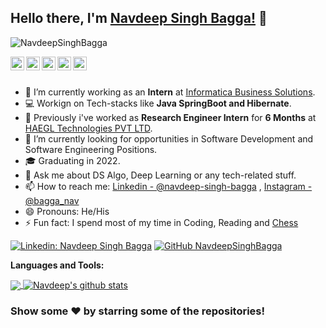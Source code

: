 <!-- ### Hi there 👋 -->

<!--
**NavdeepSinghBagga/NavdeepSinghBagga** is a ✨ _special_ ✨ repository because its `README.md` (this file) appears on your GitHub profile.

Here are some ideas to get you started:

- 🔭 I’m currently working on ...
- 🌱 I’m currently learning ...
- 👯 I’m looking to collaborate on ...
- 🎓 I’m looking for help with ...
- 💬 Ask me about ...
- 📫 How to reach me: ...
- 😄 Pronouns: ...
- ⚡ Fun fact: ...
-->

## Hello there, I'm [Navdeep Singh Bagga!](https://www.linkedin.com/in/navdeep-singh-bagga/) 👋

<p align="left"> <img src="https://komarev.com/ghpvc/?username=NavdeepSinghBagga&label=Views&color=blue&style=plastic" alt="NavdeepSinghBagga" /> </p>

<!-- <a href="https://twitter.com/">
  <img align="left" alt="Navdeep's Twitter" width="22px" src="https://cdn.jsdelivr.net/npm/simple-icons@v3/icons/twitter.svg" />
</a> -->
<a href="https://www.linkedin.com/in/navdeep-singh-bagga/">
  <img align="left" alt="Navdeep's Linkdein" width="22px" src="https://cdn.jsdelivr.net/npm/simple-icons@v3/icons/linkedin.svg" />
</a>
<a href="https://github.com/NavdeepSinghBagga">
  <img align="left" alt="Navdeep's Github" width="22px" src="https://cdn.jsdelivr.net/npm/simple-icons@v3/icons/github.svg" />
</a>
<!-- <a href="https://t.me/">
  <img align="left" alt="Navdeep's Telegram" width="22px" src="https://cdn.jsdelivr.net/npm/simple-icons@v3/icons/telegram.svg" />
</a> -->
<a href="https://instagram.com/bagga_nav/">
  <img align="left" alt="Navdeep's Instagram" width="22px" src="https://cdn.jsdelivr.net/npm/simple-icons@v3/icons/instagram.svg" />
</a>
<a href="https://www.facebook.com/">
  <img align="left" alt="Navdeeps's Facebook" width="22px" src="https://cdn.jsdelivr.net/npm/simple-icons@v3/icons/facebook.svg" />
</a>
<a href="https://www.youtube.com/hai_hi_nhi/">
  <img align="left" alt="Navdeep's Youtube" width="22px" src="https://cdn.jsdelivr.net/npm/simple-icons@v3/icons/youtube.svg" />
</a>

<br/>
<br/>


- 🔭 I’m currently working as an **Intern** at [Informatica Business Solutions](https://www.informatica.com/in/).
- 💻 Workign on Tech-stacks like **Java SpringBoot and Hibernate**.
- 🔭 Previously i've worked as **Research Engineer Intern** for **6 Months** at [HAEGL Technologies PVT LTD](https://haegl.in/).
- 🌱 I’m currently looking for opportunities in Software Development and Software Engineering Positions.
- 🎓 Graduating in 2022.
- 💬 Ask me about DS Algo, Deep Learning or any tech-related stuff.
- 📫 How to reach me: [Linkedin - @navdeep-singh-bagga](https://www.linkedin.com/in/navdeep-singh-bagga/) , [Instagram - @bagga_nav](https://www.instagram.com/bagga_nav/)
- 😄 Pronouns: He/His
- ⚡ Fun fact: I spend most of my time in Coding, Reading and [Chess](https://lichess.org/@/bagga_nav)

<!-- [![Twitter: <username>](https://img.shields.io/twitter/follow/<username>?style=social)](https://twitter.com/) -->
[![Linkedin: Navdeep Singh Bagga](https://img.shields.io/badge/-NavdeepSinghBagga-blue?style=flat-square&logo=Linkedin&logoColor=white&link=https://www.linkedin.com/in/navdeep-singh-bagga/)](https://www.linkedin.com/in/navdeep-singh-bagga/)
[![GitHub NavdeepSinghBagga](https://img.shields.io/github/followers/NavdeepSinghBagga?label=follow&style=social)](https://github.com/NavdeepSinghBagga)
<!-- [![website](https://img.shields.io/badge/PortfolioWebsite-<website_link>-2648ff?style=flat-square&logo=google-chrome)](https://link.com/) -->


**Languages and Tools:**  

<!-- <code><img height="20" src="https://raw.githubusercontent.com/github/explore/80688e429a7d4ef2fca1e82350fe8e3517d3494d/topics/flutter/flutter.png"></code>
<code><img height="20" src="https://raw.githubusercontent.com/github/explore/80688e429a7d4ef2fca1e82350fe8e3517d3494d/topics/dart/dart.png"></code>
<code><img height="20" src="https://raw.githubusercontent.com/github/explore/80688e429a7d4ef2fca1e82350fe8e3517d3494d/topics/android/android.png"></code>
<code><img height="20" src="https://raw.githubusercontent.com/github/explore/80688e429a7d4ef2fca1e82350fe8e3517d3494d/topics/javascript/javascript.png"></code>
<code><img height="20" src="https://raw.githubusercontent.com/github/explore/80688e429a7d4ef2fca1e82350fe8e3517d3494d/topics/vue/vue.png"></code>
<code><img height="20" src="https://raw.githubusercontent.com/github/explore/80688e429a7d4ef2fca1e82350fe8e3517d3494d/topics/nodejs/nodejs.png"></code>     -->

<a href="https://github.com/NavdeepSinghBagga">
  <img align="center" src="https://github-readme-stats.vercel.app/api/top-langs/?username=NavdeepSinghBagga&theme=light&hide_langs_below=1" />
</a>
<a href="https://github.com/NavdeepSinghBagga">
 <img align="center" src="https://github-readme-stats.vercel.app/api?username=NavdeepSinghBagga&show_icons=true&theme=light&line_height=27" alt="Navdeep's github stats"/>
</a>
<!-- <a href="https://github.com/">
  <img align="center" src="https://github-readme-stats.vercel.app/api/pin/?username=<username>&repo=<repo_name>&theme=light" />

</a>
<a href="https://github.com/">
 <img align="center" src="https://github-readme-stats.vercel.app/api/pin/?username=<username>&repo=<repo_name>&theme=light" />
</a>

<div align="center"> -->

### Show some ❤️ by starring some of the repositories!

</div>






